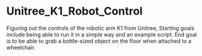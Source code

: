 # Unitree_K1_Robot_Control
Figuring out the controls of the robotic arm K1 from Unitree, Starting goals include being able to run it in a simple way and an example script. End goal is to be able to grab a bottle-sized object on the floor when attached to a wheelchair.
